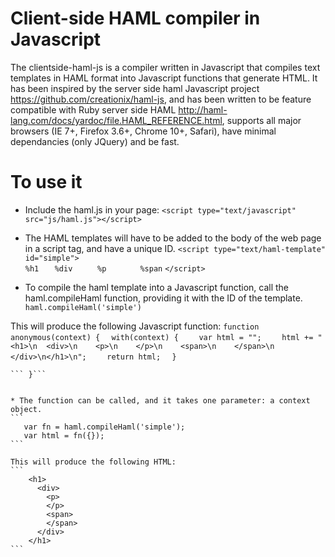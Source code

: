 # Client-side HAML compiler in Javascript

The clientside-haml-js is a compiler written in Javascript that compiles text templates in HAML format into Javascript functions that generate HTML. It 
has been inspired by the server side haml Javascript project https://github.com/creationix/haml-js, and has been written to be feature compatible with Ruby server 
side HAML http://haml-lang.com/docs/yardoc/file.HAML_REFERENCE.html, supports all major browsers (IE 7+, Firefox 3.6+, Chrome 10+, Safari), have minimal dependancies
(only JQuery) and be fast.

# To use it

* Include the haml.js in your page: `<script type="text/javascript" src="js/haml.js"></script>`

* The HAML templates will have to be added to the body of the web page in a script tag, and have a unique ID.
`<script type="text/haml-template" id="simple">`<br/>
```%h1```
```   %div```
```     %p```
```       %span```
```</script>```

* To compile the haml template into a Javascript function, call the haml.compileHaml function, providing it with the ID of the template.
`haml.compileHaml('simple')`

This will produce the following Javascript function:
```function anonymous(context) {```
```  with(context) {```
```    var html = "";```
```    html += "<h1>\n  <div>\n    <p>\n    </p>\n    <span>\n    </span>\n  </div>\n</h1>\n";```
```    return html;```
```  }```
``````
``` }```


* The function can be called, and it takes one parameter: a context object.
```
   var fn = haml.compileHaml('simple');
   var html = fn({});
```

This will produce the following HTML:
```
    <h1>
      <div>
        <p>
        </p>
        <span>
        </span>
      </div>
    </h1>
```